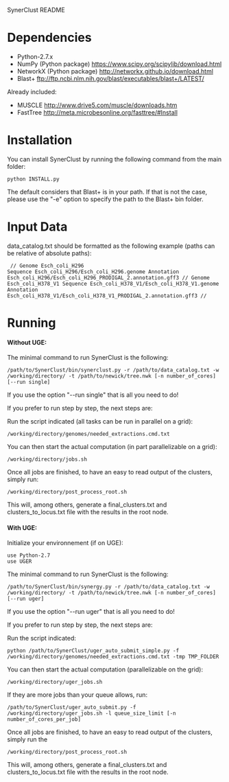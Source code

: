 SynerClust README


# Dependencies
- Python-2.7.x
- NumPy (Python package) https://www.scipy.org/scipylib/download.html
- NetworkX (Python package) http://networkx.github.io/download.html
- Blast+ ftp://ftp.ncbi.nlm.nih.gov/blast/executables/blast+/LATEST/

Already included:
- MUSCLE http://www.drive5.com/muscle/downloads.htm
- FastTree http://meta.microbesonline.org/fasttree/#Install  


# Installation
You can install SynerClust by running the following command from the main folder:
<code><pre>python INSTALL.py</code></pre>

The default considers that Blast+ is in your path. If that is not the case, please use the "-e" option to specify the path to the Blast+ bin folder.


# Input Data
data_catalog.txt should be formatted as the following example (paths can be relative of absolute paths):
<code><pre>
//
Genome	Esch_coli_H296
Sequence	Esch_coli_H296/Esch_coli_H296.genome
Annotation	Esch_coli_H296/Esch_coli_H296_PRODIGAL_2.annotation.gff3
//
Genome	Esch_coli_H378_V1
Sequence	Esch_coli_H378_V1/Esch_coli_H378_V1.genome
Annotation	Esch_coli_H378_V1/Esch_coli_H378_V1_PRODIGAL_2.annotation.gff3
//
</code></pre>

	
# Running
#### Without UGE:
The minimal command to run SynerClust is the following:
<pre><code>/path/to/SynerClust/bin/synerclust.py -r /path/to/data_catalog.txt -w /working/directory/ -t /path/to/newick/tree.nwk [-n number_of_cores] [--run single]</pre></code>

If you use the option "--run single" that is all you need to do!


If you prefer to run step by step, the next steps are:

Run the script indicated (all tasks can be run in parallel on a grid):
<pre><code>/working/directory/genomes/needed_extractions.cmd.txt</pre></code>

You can then start the actual computation (in part parallelizable on a grid):
<pre><code>/working/directory/jobs.sh</pre></code>

Once all jobs are finished, to have an easy to read output of the clusters, simply run:
<pre><code>/working/directory/post_process_root.sh</pre></code>
This will, among others, generate a final_clusters.txt and clusters_to_locus.txt file with the results in the root node.


#### With UGE:
Initialize your environnement (if on UGE):
<pre><code>use Python-2.7
use UGER</pre></code>

The minimal command to run SynerClust is the following:
<pre><code>/path/to/SynerClust/bin/synergy.py -r /path/to/data_catalog.txt -w /working/directory/ -t /path/to/newick/tree.nwk [-n number_of_cores] [--run uger]</pre></code>

If you use the option "--run uger" that is all you need to do!


If you prefer to run step by step, the next steps are:

Run the script indicated:
<pre><code>python /path/to/SynerClust/uger_auto_submit_simple.py -f /working/directory/genomes/needed_extractions.cmd.txt -tmp TMP_FOLDER</pre></code>

You can then start the actual computation (parallelizable on the grid):
<pre><code>/working/directory/uger_jobs.sh</pre></code>

If they are more jobs than your queue allows, run:
<pre><code>/path/to/SynerClust/uger_auto_submit.py -f /working/directory/uger_jobs.sh -l queue_size_limit [-n number_of_cores_per_job]</pre></code>

Once all jobs are finished, to have an easy to read output of the clusters, simply run the 
<pre><code>/working/directory/post_process_root.sh</pre></code>
This will, among others, generate a final_clusters.txt and clusters_to_locus.txt file with the results in the root node.

